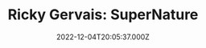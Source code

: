 ---
title: "Ricky Gervais: SuperNature"
year: 2022
date: 2022-12-04T20:05:37.000Z
permalink: /almanac/movies/2022-12-04-ricky-gervais-supernature/index.html
link: https://letterboxd.com/rknightuk/film/ricky-gervais-supernature/
rating: 3
---
